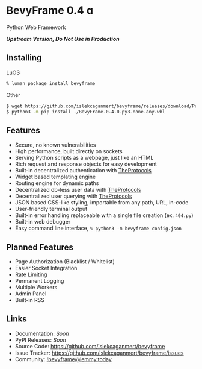 # BevyFrame 0.4 ɑ

Python Web Framework

***Upstream Version, Do Not Use in Production***

## Installing

LuOS
```zsh
% luman package install bevyframe
```

Other
```bash
$ wget https://github.com/islekcaganmert/bevyframe/releases/download/Preview/BevyFrame-0.4.0-py3-none-any.whl
$ python3 -m pip install ./BevyFrame-0.4.0-py3-none-any.whl
```
## Features

- Secure, no known vulnerabilities
- High performance, built directly on sockets
- Serving Python scripts as a webpage, just like an HTML
- Rich request and response objects for easy development
- Built-in decentralized authentication with [TheProtocols](https://github.com/islekcaganmert/TheProtocols)
- Widget based templating engine
- Routing engine for dynamic paths
- Decentralized db-less user data with [TheProtocols](https://github.com/islekcaganmert/TheProtocols)
- Decentralized user querying with [TheProtocols](https://github.com/islekcaganmert/TheProtocols)
- JSON based CSS-like styling, importable from any path, URL, in-code
- User-friendly terminal output
- Built-in error handling replaceable with a single file creation (ex. `404.py`)
- Built-in web debugger
- Easy command line interface, `% python3 -m bevyframe config.json`

## Planned Features

- Page Authorization (Blacklist / Whitelist)
- Easier Socket Integration
- Rate Limiting
- Permanent Logging
- Multiple Workers
- Admin Panel
- Built-in RSS

## Links
- Documentation: *Soon*
- PyPI Releases: *Soon*
- Source Code: https://github.com/islekcaganmert/bevyframe
- Issue Tracker: https://github.com/islekcaganmert/bevyframe/issues
- Community: [!bevyframe@lemmy.today](https://lemmy.today/c/bevyframe)

